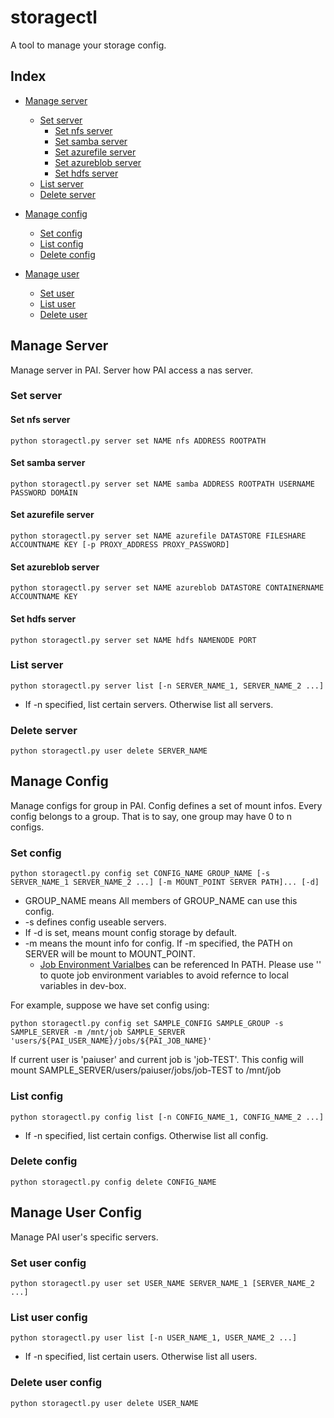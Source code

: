 # storagectl

A tool to manage your storage config.

## Index
- [ Manage server ](#Server_config)
    - [ Set server ](#Server_set)
        - [ Set nfs server ](#Server_set_nfs)
        - [ Set samba server ](#Server_set_samba)
        - [ Set azurefile server ](#Server_set_azurefile)
        - [ Set azureblob server ](#Server_set_azureblob)
        - [ Set hdfs server ](#Server_set_hdfs)
    - [ List server ](#Server_list) 
    - [ Delete server ](#Server_delete) 

- [ Manage config ](#Config_config)
    - [ Set config ](#Config_set)
    - [ List config ](#Config_list) 
    - [ Delete config ](#Config_delete) 

- [ Manage user ](#User_config)
    - [ Set user ](#User_set)
    - [ List user ](#User_list) 
    - [ Delete user ](#User_delete) 


## Manage Server <a name="Server_config"></a> 
Manage server in PAI. Server how PAI access a nas server.
### Set server <a name="Server_set"></a> 

#### Set nfs server <a name="Server_set_nfs"></a> 
```
python storagectl.py server set NAME nfs ADDRESS ROOTPATH
```

#### Set samba server <a name="Server_set_samba"></a> 
```
python storagectl.py server set NAME samba ADDRESS ROOTPATH USERNAME PASSWORD DOMAIN
```

#### Set azurefile server <a name="Server_set_azurefile"></a> 
```
python storagectl.py server set NAME azurefile DATASTORE FILESHARE ACCOUNTNAME KEY [-p PROXY_ADDRESS PROXY_PASSWORD]
```

#### Set azureblob server <a name="Server_set_azureblob"></a> 
```
python storagectl.py server set NAME azureblob DATASTORE CONTAINERNAME ACCOUNTNAME KEY
```

#### Set hdfs server <a name="Server_set_hdfs"></a> 
```
python storagectl.py server set NAME hdfs NAMENODE PORT
```

### List server <a name="Server_list"></a> 
```
python storagectl.py server list [-n SERVER_NAME_1, SERVER_NAME_2 ...]
```
- If -n specified, list certain servers. Otherwise list all servers.

### Delete server <a name="Server_delete"></a> 
```
python storagectl.py user delete SERVER_NAME
```


## Manage Config <a name="Config_config"></a> 
Manage configs for group in PAI. Config defines a set of mount infos. Every config belongs to a group. That is to say, one group may have 0 to n configs.
### Set config <a name="Config_set"></a> 
```
python storagectl.py config set CONFIG_NAME GROUP_NAME [-s SERVER_NAME_1 SERVER_NAME_2 ...] [-m MOUNT_POINT SERVER PATH]... [-d]
```
- GROUP_NAME means All members of GROUP_NAME can use this config.
- -s defines config useable servers.
- If -d is set, means mount config storage by default.
- -m means the mount info for config. If -m specified, the PATH on SERVER will be mount to MOUNT_POINT.
    - [Job Environment Varialbes](https://github.com/microsoft/pai/blob/master/docs/job_tutorial.md#environment-variables) can be referenced In PATH. Please use '' to quote job environment variables to avoid refernce to local variables in dev-box. 

For example, suppose we have set config using:
```
python storagectl.py config set SAMPLE_CONFIG SAMPLE_GROUP -s SAMPLE_SERVER -m /mnt/job SAMPLE_SERVER 'users/${PAI_USER_NAME}/jobs/${PAI_JOB_NAME}'
```
If current user is 'paiuser' and current job is 'job-TEST'. This config will mount SAMPLE_SERVER/users/paiuser/jobs/job-TEST to /mnt/job

### List config <a name="Config_list"></a> 
```
python storagectl.py config list [-n CONFIG_NAME_1, CONFIG_NAME_2 ...]
```
- If -n specified, list certain configs. Otherwise list all config.

### Delete config <a name="Config_delete"></a> 
```
python storagectl.py config delete CONFIG_NAME
```


## Manage User Config <a name="User_config"></a> 
Manage PAI user's specific servers.
### Set user config <a name="User_set"></a> 
```
python storagectl.py user set USER_NAME SERVER_NAME_1 [SERVER_NAME_2 ...]
```

### List user config <a name="User_list"></a> 
```
python storagectl.py user list [-n USER_NAME_1, USER_NAME_2 ...]
```
- If -n specified, list certain users. Otherwise list all users.

### Delete user config <a name="User_delete"></a> 
```
python storagectl.py user delete USER_NAME
```
